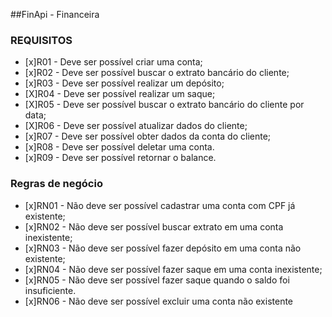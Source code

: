 ##FinApi - Financeira

### REQUISITOS

- [x]R01 - Deve ser possível criar uma conta;
- [x]R02 - Deve ser possível buscar o extrato bancário do cliente;
- [x]R03 - Deve ser possível realizar um depósito;
- [X]R04 - Deve ser possível realizar um saque;
- [X]R05 - Deve ser possível buscar o extrato bancário do cliente por data;
- [X]R06 - Deve ser possível atualizar dados do cliente;
- [x]R07 - Deve ser possível obter dados da conta do cliente;
- [x]R08 - Deve ser possível deletar uma conta.
- [x]R09 - Deve ser possível retornar o balance.


### Regras de negócio

- [x]RN01 - Não deve ser possível cadastrar uma conta com CPF já existente;
- [x]RN02 - Não deve ser possível buscar extrato em uma conta inexistente;
- [x]RN03 - Não deve ser possível fazer depósito em uma conta não existente;
- [x]RN04 - Não deve ser possível fazer saque em uma conta inexistente;
- [x]RN05 - Não deve ser possível fazer saque quando o saldo foi insuficiente.
- [x]RN06 - Não deve ser possível excluir uma conta não existente
